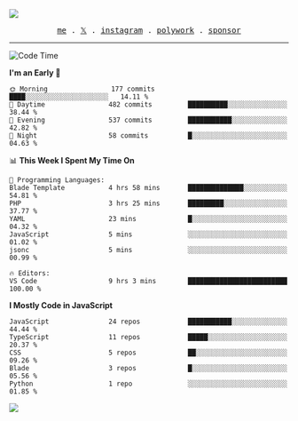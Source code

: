 <img style="bottom: 800px;" src="https://imgur.com/rilHVxA.png"/>
<p align="center">
  <samp>
    <a href="https://fayln.com">me</a> .
    <!-- <a href="https://fayln.com/projects">projects</a> . -->
    <a href="https://go.fayln.com/twitter">𝕏</a> .
    <a href="https://go.fayln.com/instagram">instagram</a> .
    <a href="https://go.fayln.com/polywork">polywork</a> .
    <a href="https://github.com/sponsors/faridhnzz">sponsor</a>
  </samp>
</p>

---
<!--START_SECTION:waka-->
![Code Time](http://img.shields.io/badge/Code%20Time-2%2C185%20hrs%2015%20mins-blue)

**I'm an Early 🐤** 

```text
🌞 Morning                177 commits         ████░░░░░░░░░░░░░░░░░░░░░   14.11 % 
🌆 Daytime                482 commits         ██████████░░░░░░░░░░░░░░░   38.44 % 
🌃 Evening                537 commits         ███████████░░░░░░░░░░░░░░   42.82 % 
🌙 Night                  58 commits          █░░░░░░░░░░░░░░░░░░░░░░░░   04.63 % 
```


📊 **This Week I Spent My Time On** 

```text
💬 Programming Languages: 
Blade Template           4 hrs 58 mins       ██████████████░░░░░░░░░░░   54.81 % 
PHP                      3 hrs 25 mins       █████████░░░░░░░░░░░░░░░░   37.77 % 
YAML                     23 mins             █░░░░░░░░░░░░░░░░░░░░░░░░   04.32 % 
JavaScript               5 mins              ░░░░░░░░░░░░░░░░░░░░░░░░░   01.02 % 
jsonc                    5 mins              ░░░░░░░░░░░░░░░░░░░░░░░░░   00.99 % 

🔥 Editors: 
VS Code                  9 hrs 3 mins        █████████████████████████   100.00 % 
```

**I Mostly Code in JavaScript** 

```text
JavaScript               24 repos            ███████████░░░░░░░░░░░░░░   44.44 % 
TypeScript               11 repos            █████░░░░░░░░░░░░░░░░░░░░   20.37 % 
CSS                      5 repos             ██░░░░░░░░░░░░░░░░░░░░░░░   09.26 % 
Blade                    3 repos             █░░░░░░░░░░░░░░░░░░░░░░░░   05.56 % 
Python                   1 repo              ░░░░░░░░░░░░░░░░░░░░░░░░░   01.85 % 
```




<!--END_SECTION:waka-->

![](https://hit.yhype.me/github/profile?user_id=29797712)
